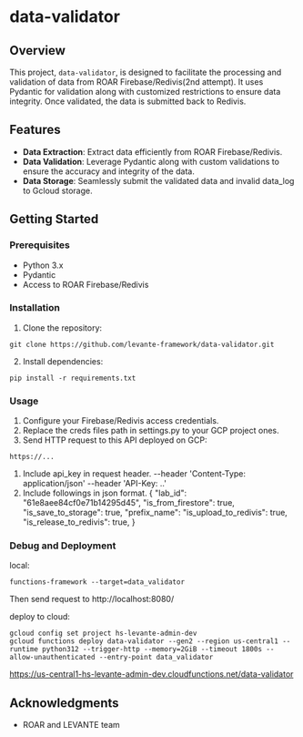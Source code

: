 # data-validator

## Overview

This project, `data-validator`, is designed to facilitate the processing and validation of data from ROAR Firebase/Redivis(2nd attempt). 
It uses Pydantic for validation along with customized restrictions to ensure data integrity. 
Once validated, the data is submitted back to Redivis.

## Features

- **Data Extraction**: Extract data efficiently from ROAR Firebase/Redivis.
- **Data Validation**: Leverage Pydantic along with custom validations to ensure the accuracy and integrity of the data.
- **Data Storage**: Seamlessly submit the validated data and invalid data_log to Gcloud storage.

## Getting Started

### Prerequisites

- Python 3.x
- Pydantic
- Access to ROAR Firebase/Redivis

### Installation

1. Clone the repository:
```
git clone https://github.com/levante-framework/data-validator.git
```
2. Install dependencies:
```
pip install -r requirements.txt
```
### Usage

1. Configure your Firebase/Redivis access credentials.
2. Replace the creds files path in settings.py to your GCP project ones.
3. Send HTTP request to this API deployed on GCP:
```angular2html
https://...
```
1. Include api_key in request header.
    --header 'Content-Type: application/json' 
    --header 'API-Key: ..'
2. Include followings in json format. 
{
    "lab_id": "61e8aee84cf0e71b14295d45",
    "is_from_firestore": true,
    "is_save_to_storage": true,
    "prefix_name": 
    "is_upload_to_redivis": true,
    "is_release_to_redivis": true,
}

### Debug and Deployment

local: 
```
functions-framework --target=data_validator 
```
Then send request to http://localhost:8080/

deploy to cloud:
```
gcloud config set project hs-levante-admin-dev
gcloud functions deploy data-validator --gen2 --region us-central1 --runtime python312 --trigger-http --memory=2GiB --timeout 1800s --allow-unauthenticated --entry-point data_validator
```
https://us-central1-hs-levante-admin-dev.cloudfunctions.net/data-validator
## Acknowledgments

- ROAR and LEVANTE team